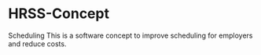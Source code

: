 # HRSS-Concept
Scheduling
This is a software concept to improve scheduling for employers and reduce costs.
